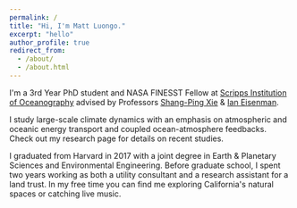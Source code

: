 ```yaml
---
permalink: /
title: "Hi, I'm Matt Luongo."
excerpt: "hello"
author_profile: true
redirect_from: 
  - /about/
  - /about.html
---
```

		
		
		
I'm a 3rd Year PhD student and NASA FINESST Fellow at [Scripps Institution of Oceanography](https://scripps.ucsd.edu/) advised by Professors [Shang-Ping Xie](https://sxie.scrippsprofiles.ucsd.edu/) & [Ian Eisenman](https://eisenman.ucsd.edu/). 
		
I study large-scale climate dynamics with an emphasis on atmospheric and oceanic energy transport and coupled ocean-atmosphere feedbacks. Check out my research page for details on recent studies.

I graduated from Harvard in 2017 with a joint degree in Earth & Planetary Sciences and Environmental Engineering. Before graduate school, I spent two years working as both a utility consultant and a research assistant for a land trust. In my free time you can find me exploring California's natural spaces or catching live music.
		
